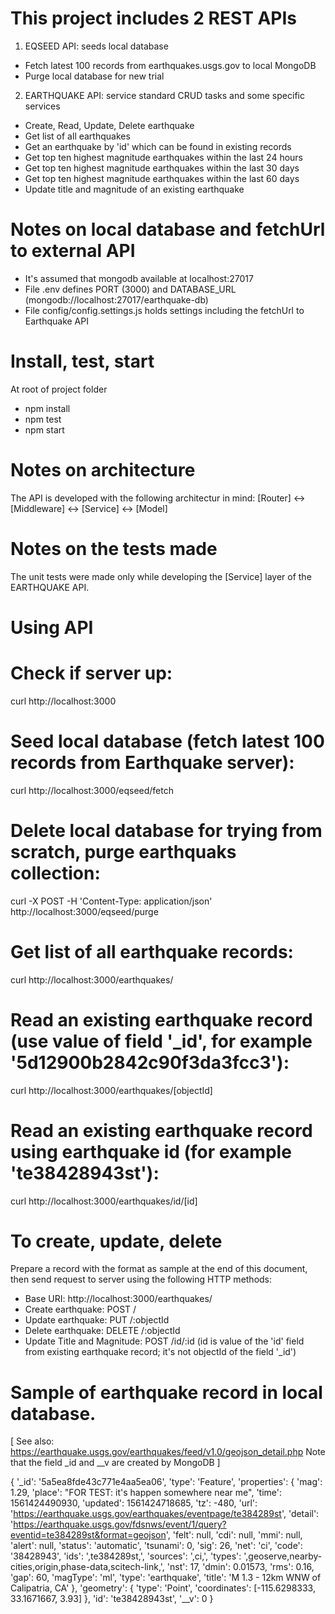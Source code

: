 # This project includes 2 REST APIs
1. EQSEED API: seeds local database
- Fetch latest 100 records from earthquakes.usgs.gov to local MongoDB
- Purge local database for new trial

2. EARTHQUAKE API: service standard CRUD tasks and some specific services
- Create, Read, Update, Delete earthquake
- Get list of all earthquakes
- Get an earthquake by 'id' which can be found in existing records
- Get top ten highest magnitude earthquakes within the last 24 hours
- Get top ten highest magnitude earthquakes within the last 30 days
- Get top ten highest magnitude earthquakes within the last 60 days
- Update title and magnitude of an existing earthquake

# Notes on local database and fetchUrl to external API
- It's assumed that mongodb available at localhost:27017
- File .env defines PORT (3000) and DATABASE_URL (mongodb://localhost:27017/earthquake-db)
- File config/config.settings.js holds settings including the fetchUrl to Earthquake API

# Install, test, start
At root of project folder
- npm install
- npm test
- npm start

# Notes on architecture
The API is developed with the following architectur in mind:
[Router] <-> [Middleware] <-> [Service] <-> [Model]

# Notes on the tests made
The unit tests were made only while developing the [Service] layer of the EARTHQUAKE API.

# Using API
# Check if server up:
curl http://localhost:3000

# Seed local database (fetch latest 100 records from Earthquake server):
curl http://localhost:3000/eqseed/fetch

# Delete local database for trying from scratch, purge earthquaks collection:
curl -X POST -H 'Content-Type: application/json' http://localhost:3000/eqseed/purge

# Get list of all earthquake records:
curl http://localhost:3000/earthquakes/

# Read an existing earthquake record (use value of field '_id', for example '5d12900b2842c90f3da3fcc3'):
curl http://localhost:3000/earthquakes/[objectId]

# Read an existing earthquake record using earthquake id (for example 'te38428943st'):
curl http://localhost:3000/earthquakes/id/[id]

# To create, update, delete
Prepare a record with the format as sample at the end of this document, then send request to server using the following HTTP methods:
- Base URI: http://localhost:3000/earthquakes/
- Create earthquake: POST /
- Update earthquake: PUT /:objectId
- Delete earthquake: DELETE /:objectId
- Update Title and Magnitude: POST /id/:id (id is value of the 'id' field from existing earthquake record; it's not objectId of the field '_id')

# Sample of earthquake record in local database.
[ See also: https://earthquake.usgs.gov/earthquakes/feed/v1.0/geojson_detail.php
  Note that the field _id and __v are created by MongoDB
]

{
  '_id': '5a5ea8fde43c771e4aa5ea06',
  'type': 'Feature',
  'properties': {
    'mag': 1.29,
    'place': "FOR TEST: it's happen somewhere near me",
    'time': 1561424490930,
    'updated': 1561424718685,
    'tz': -480,
    'url': 'https://earthquake.usgs.gov/earthquakes/eventpage/te384289st',
    'detail': 'https://earthquake.usgs.gov/fdsnws/event/1/query?eventid=te384289st&format=geojson',
    'felt': null,
    'cdi': null,
    'mmi': null,
    'alert': null,
    'status': 'automatic',
    'tsunami': 0,
    'sig': 26,
    'net': 'ci',
    'code': '38428943',
    'ids': ',te384289st,',
    'sources': ',ci,',
    'types': ',geoserve,nearby-cities,origin,phase-data,scitech-link,',
    'nst': 17,
    'dmin': 0.01573,
    'rms': 0.16,
    'gap': 60,
    'magType': 'ml',
    'type': 'earthquake',
    'title': 'M 1.3 - 12km WNW of Calipatria, CA'
  },
  'geometry': {
    'type': 'Point',
    'coordinates': [-115.6298333, 33.1671667, 3.93]
  },
  'id': 'te38428943st',
  '__v': 0
}
